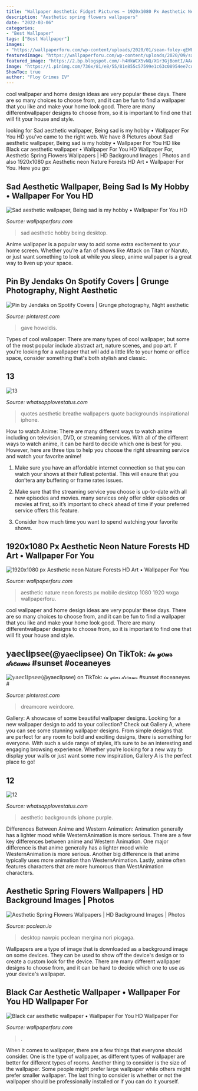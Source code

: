 ```yaml
---
title: "Wallpaper Aesthetic Fidget Pictures ~ 1920x1080 Px Aesthetic Neon Nature Forests Hd Art • Wallpaper For You"
description: "Aesthetic spring flowers wallpapers"
date: "2022-03-06"
categories:
- "Best Wallpaper"
tags: ["Best Wallpaper"]
images:
- "https://wallpaperforu.com/wp-content/uploads/2020/01/sean-foley-qEWEz-U5p8Q-unsplash1080x1920.jpg"
featuredImage: "https://wallpaperforu.com/wp-content/uploads/2020/09/sad-aesthetic-wallpaper-2009081517168938x1668.jpg"
featured_image: "https://2.bp.blogspot.com/-h4HkWCX5vNQ/XGr3GjBomtI/AAAAAAAAPL8/8iLlTGL4ZMU7iwLNaQ2bOIe_Sj6yISTcgCLcBGAs/s1600/wallpaper-backgrounds-aesthetic-purple.jpg"
image: "https://i.pinimg.com/736x/81/e8/55/81e855c57599e1c63c08954ee7cdc603.jpg"
ShowToc: true
author: "Floy Grimes IV"
---
```



cool wallpaper and home design ideas are very popular these days. There are so many choices to choose from, and it can be fun to find a wallpaper that you like and make your home look good. There are many differentwallpaper designs to choose from, so it is important to find one that will fit your house and style.

	

		
looking for Sad aesthetic wallpaper, Being sad is my hobby • Wallpaper For You HD you've came to the right web. We have 8 Pictures about Sad aesthetic wallpaper, Being sad is my hobby • Wallpaper For You HD like Black car aesthetic wallpaper • Wallpaper For You HD Wallpaper For, Aesthetic Spring Flowers Wallpapers | HD Background Images | Photos and also 1920x1080 px Aesthetic neon Nature Forests HD Art • Wallpaper For You. Here you go:
		
    
## Sad Aesthetic Wallpaper, Being Sad Is My Hobby • Wallpaper For You HD

<img loading=lazy src="https://wallpaperforu.com/wp-content/uploads/2020/09/sad-aesthetic-wallpaper-2009081517168938x1668.jpg" onerror="this.onerror=null;this.src='https://tse4.mm.bing.net/th?id=OIP.b_oTPsUz71P5V4w07WvGjwHaNK&amp;pid=15.1';" alt="Sad aesthetic wallpaper, Being sad is my hobby • Wallpaper For You HD">

_Source: wallpaperforu.com_

>sad aesthetic hobby being desktop. 

	

Anime wallpaper is a popular way to add some extra excitement to your home screen. Whether you’re a fan of shows like Attack on Titan or Naruto, or just want something to look at while you sleep, anime wallpaper is a great way to liven up your space.

    
## Pin By Jendaks On Spotify Covers | Grunge Photography, Night Aesthetic

<img loading=lazy src="https://i.pinimg.com/736x/81/e8/55/81e855c57599e1c63c08954ee7cdc603.jpg" onerror="this.onerror=null;this.src='https://tse3.mm.bing.net/th?id=OIP.tqXGHnveCptI2o4y08EvmwHaLJ&amp;pid=15.1';" alt="Pin by Jendaks on Spotify Covers | Grunge photography, Night aesthetic">

_Source: pinterest.com_

>gave howoldis. 

	

Types of cool wallpaper:
There are many types of cool wallpaper, but some of the most popular include abstract art, nature scenes, and pop art. If you're looking for a wallpaper that will add a little life to your home or office space, consider something that's both stylish and classic.

    
## 13

<img loading=lazy src="https://3.bp.blogspot.com/-Dfb1RiD4JnU/XGr3HVCo56I/AAAAAAAAPMA/7sEdEJmSLbIrKV1PEHAR7ciaqQnM-QjzgCLcBGAs/s1600/wallpaper-backgrounds-aesthetic-quotes.jpg" onerror="this.onerror=null;this.src='https://tse3.mm.bing.net/th?id=OIP.sRvF1PkwEVhTnWRcC6HTyQAAAA&amp;pid=15.1';" alt="13">

_Source: whatsapplovestatus.com_

>quotes aesthetic breathe wallpapers quote backgrounds inspirational iphone. 

	

How to watch Anime: There are many different ways to watch anime including on television, DVD, or streaming services.
With all of the different ways to watch anime, it can be hard to decide which one is best for you. However, here are three tips to help you choose the right streaming service and watch your favorite anime!
1. Make sure you have an affordable internet connection so that you can watch your shows at their fullest potential. This will ensure that you don’tera any buffering or frame rates issues.

2. Make sure that the streaming service you choose is up-to-date with all new episodes and movies. many services only offer older episodes or movies at first, so it’s important to check ahead of time if your preferred service offers this feature.

3. Consider how much time you want to spend watching your favorite shows.

    
## 1920x1080 Px Aesthetic Neon Nature Forests HD Art • Wallpaper For You

<img loading=lazy src="https://wallpaperforu.com/wp-content/uploads/2020/06/aesthetic-wallpaper-20060615295138800x1420.jpg" onerror="this.onerror=null;this.src='https://tse2.mm.bing.net/th?id=OIP.nZs6x2bTzJIE6dTFywqkqgHaNJ&amp;pid=15.1';" alt="1920x1080 px Aesthetic neon Nature Forests HD Art • Wallpaper For You">

_Source: wallpaperforu.com_

>aesthetic nature neon forests px mobile desktop 1080 1920 wxga wallpaperforu. 

	

cool wallpaper and home design ideas are very popular these days. There are so many choices to choose from, and it can be fun to find a wallpaper that you like and make your home look good. There are many differentwallpaper designs to choose from, so it is important to find one that will fit your house and style.

    
## 𝕪𝕒𝕖𝕔𝕝𝕚𝕡𝕤𝕖𝕖(@yaeclipsee) On TikTok: 𝒾𝓃 𝓎𝑜𝓊𝓇 𝒹𝓇𝑒𝒶𝓂𝓈 #sunset #oceaneyes #

<img loading=lazy src="https://i.pinimg.com/736x/3b/7d/44/3b7d442d344e98c6fbd94a449b994212.jpg" onerror="this.onerror=null;this.src='https://tse4.mm.bing.net/th?id=OIP.SvlnbbXl5pzt01dPbQ-9qQHaNK&amp;pid=15.1';" alt="𝕪𝕒𝕖𝕔𝕝𝕚𝕡𝕤𝕖𝕖(@yaeclipsee) on TikTok: 𝒾𝓃 𝓎𝑜𝓊𝓇 𝒹𝓇𝑒𝒶𝓂𝓈 #sunset #oceaneyes #">

_Source: pinterest.com_

>dreamcore weirdcore. 

	

Gallery: A showcase of some beautiful wallpaper designs.
Looking for a new wallpaper design to add to your collection? Check out Gallery A, where you can see some stunning wallpaper designs. From simple designs that are perfect for any room to bold and exciting designs, there is something for everyone. With such a wide range of styles, it’s sure to be an interesting and engaging browsing experience. Whether you’re looking for a new way to display your walls or just want some new inspiration, Gallery A is the perfect place to go!





	
	
    
## 12

<img loading=lazy src="https://2.bp.blogspot.com/-h4HkWCX5vNQ/XGr3GjBomtI/AAAAAAAAPL8/8iLlTGL4ZMU7iwLNaQ2bOIe_Sj6yISTcgCLcBGAs/s1600/wallpaper-backgrounds-aesthetic-purple.jpg" onerror="this.onerror=null;this.src='https://tse3.mm.bing.net/th?id=OIP.bZ_Ec_mr924wi5ye_1vRjAAAAA&amp;pid=15.1';" alt="12">

_Source: whatsapplovestatus.com_

>aesthetic backgrounds iphone purple. 

	

Differences Between Anime and Western Animation: Animation generally has a lighter mood while WesternAnimation is more serious.
There are a few key differences between anime and Western Animation. One major difference is that anime generally has a lighter mood while WesternAnimation is more serious. Another big difference is that anime typically uses more animation than WesternAnimation. Lastly, anime often features characters that are more humorous than WestAnimation characters.

    
## Aesthetic Spring Flowers Wallpapers | HD Background Images | Photos

<img loading=lazy src="https://www.pcclean.io/wp-content/uploads/2020/4/veMNJj.jpg" onerror="this.onerror=null;this.src='https://tse2.mm.bing.net/th?id=OIP.hZKciOECd9bACEtdvk9zSQHaNK&amp;pid=15.1';" alt="Aesthetic Spring Flowers Wallpapers | HD Background Images | Photos">

_Source: pcclean.io_

>desktop nawpic pcclean mergina nori picgaga. 

	

Wallpapers are a type of image that is downloaded as a background image on some devices. They can be used to show off the device's design or to create a custom look for the device. There are many different wallpaper designs to choose from, and it can be hard to decide which one to use as your device's wallpaper.

    
## Black Car Aesthetic Wallpaper • Wallpaper For You HD Wallpaper For

<img loading=lazy src="https://wallpaperforu.com/wp-content/uploads/2020/01/sean-foley-qEWEz-U5p8Q-unsplash1080x1920.jpg" onerror="this.onerror=null;this.src='https://tse4.mm.bing.net/th?id=OIP.3O3j8ajD6JzDDra257pzuwHaNK&amp;pid=15.1';" alt="Black car aesthetic wallpaper • Wallpaper For You HD Wallpaper For">

_Source: wallpaperforu.com_

>. 

	

When it comes to wallpaper, there are a few things that everyone should consider. One is the type of wallpaper, as different types of wallpaper are better for different types of rooms. Another thing to consider is the size of the wallpaper. Some people might prefer large wallpaper while others might prefer smaller wallpaper. The last thing to consider is whether or not the wallpaper should be professionally installed or if you can do it yourself.

